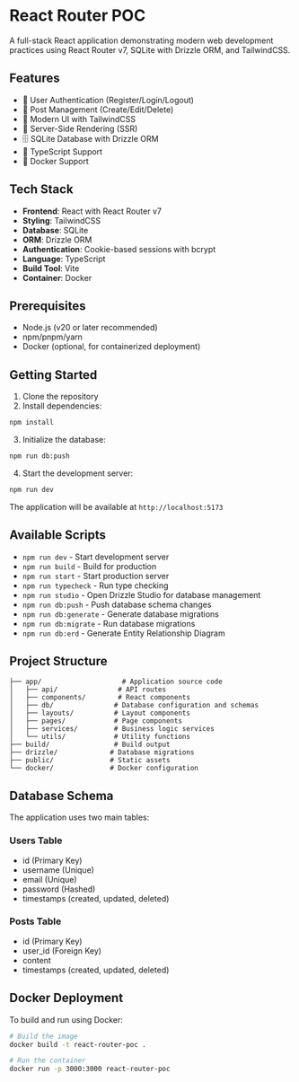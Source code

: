 # React Router POC

A full-stack React application demonstrating modern web development practices using React Router v7, SQLite with Drizzle ORM, and TailwindCSS.

## Features

- 🔐 User Authentication (Register/Login/Logout)
- 📝 Post Management (Create/Edit/Delete)
- 🎨 Modern UI with TailwindCSS
- 🔄 Server-Side Rendering (SSR)
- 🗄️ SQLite Database with Drizzle ORM
- 🚀 TypeScript Support
- 🐳 Docker Support

## Tech Stack

- **Frontend**: React with React Router v7
- **Styling**: TailwindCSS
- **Database**: SQLite
- **ORM**: Drizzle ORM
- **Authentication**: Cookie-based sessions with bcrypt
- **Language**: TypeScript
- **Build Tool**: Vite
- **Container**: Docker

## Prerequisites

- Node.js (v20 or later recommended)
- npm/pnpm/yarn
- Docker (optional, for containerized deployment)

## Getting Started

1. Clone the repository
2. Install dependencies:
```bash
npm install
```

3. Initialize the database:
```bash
npm run db:push
```

4. Start the development server:
```bash
npm run dev
```

The application will be available at `http://localhost:5173`

## Available Scripts

- `npm run dev` - Start development server
- `npm run build` - Build for production
- `npm run start` - Start production server
- `npm run typecheck` - Run type checking
- `npm run studio` - Open Drizzle Studio for database management
- `npm run db:push` - Push database schema changes
- `npm run db:generate` - Generate database migrations
- `npm run db:migrate` - Run database migrations
- `npm run db:erd` - Generate Entity Relationship Diagram

## Project Structure

```
├── app/                    # Application source code
│   ├── api/               # API routes
│   ├── components/        # React components
│   ├── db/               # Database configuration and schemas
│   ├── layouts/          # Layout components
│   ├── pages/            # Page components
│   ├── services/         # Business logic services
│   └── utils/            # Utility functions
├── build/                # Build output
├── drizzle/             # Database migrations
├── public/              # Static assets
└── docker/              # Docker configuration
```

## Database Schema

The application uses two main tables:

### Users Table
- id (Primary Key)
- username (Unique)
- email (Unique)
- password (Hashed)
- timestamps (created, updated, deleted)

### Posts Table
- id (Primary Key)
- user_id (Foreign Key)
- content
- timestamps (created, updated, deleted)

## Docker Deployment

To build and run using Docker:

```bash
# Build the image
docker build -t react-router-poc .

# Run the container
docker run -p 3000:3000 react-router-poc
```